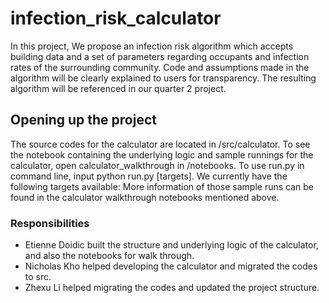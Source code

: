 # infection_risk_calculator
In this project, We propose an infection risk algorithm which accepts building data and a set of parameters regarding occupants and infection rates of the surrounding community. Code and assumptions made in the algorithm will be clearly explained to users for transparency. The resulting algorithm will be referenced in our quarter 2 project. 




## Opening up the project
The source codes for the calculator are located in /src/calculator. 
To see the notebook containing the underlying logic and sample runnings for the calculator, open calculator_walkthrough in /notebooks. 
To use run.py in command line, input python run.py [targets]. 
We currently have the following targets available: 
More information of those sample runs can be found in the calculator walkthrough notebooks mentioned above. 

### Responsibilities
* Etienne Doidic built the structure and underlying logic of the calculator, and also the notebooks for walk through. 
* Nicholas Kho helped developing the calculator and migrated the codes to src. 
* Zhexu Li helped migrating the codes and updated the project structure. 
